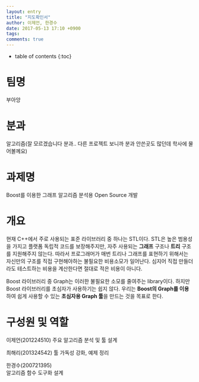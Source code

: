 ```yaml
---
layout: entry
title: "지도확인서"
author: 이제언, 한경수
date: 2017-05-13 17:10 +0900
tags: 
comments: true
---
```

* table of contents
{:toc}

# 팀명
부아앙

# 분과
알고리즘(잘 모르겠습니다 분과.. 다른 프로젝트 보니까 분과 안쓴곳도 많던데 학사에 물어볼께요)

# 과제명
Boost를 이용한 그래프 알고리즘 분석용 Open Source 개발


# 개요
현재 C++에서 주로 사용되는 표준 라이브러리 중 하나는 STL이다. STL은 높은 범용성을 가지고 플랫폼 독립적 코드를 보장해주지만, 자주 사용되는 **그래프** 구조나 **트리** 구조를 지원해주지 않는다. 따라서 프로그래머가 매번 트리나 그래프를 표현하기 위해서는 자신만의 구조를 직접 구현해야하는 불필요한 비용소모가 일어난다. 심지어 직접 만들더라도 테스트하는 비용을 계산한다면 절대로 적은 비용이 아니다.

Boost 라이브러리 중 Graph는 이러한 불필요한 소모를 줄여주는 library이다. 하지만 Boost 라이브러리를 초심자가 사용하기는 쉽지 않다. 우리는 **Boost의 Graph를 이용**하여 쉽게 사용할 수 있는 **초심자용 Graph 툴**을 만드는 것을 목표로 한다.


# 구성원 및 역할

이제언(201224510)
주요 알고리즘 분석 및 툴 설계

최해리(201324542)
툴 가독성 강화, 예제 정리

한경수(200721395)  
알고리즘 함수 도구화 설계






